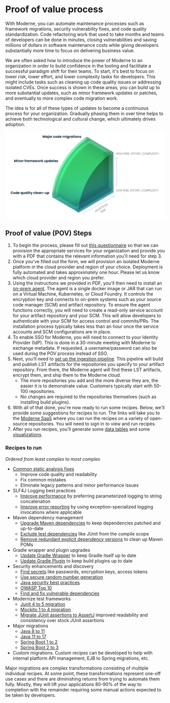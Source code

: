# Proof of value process

With Moderne, you can automate maintenance processes such as framework migrations, security vulnerability fixes, and code quality standardization. Code refactoring work that used to take months and teams of developers can be done in minutes, closing vulnerabilities and saving millions of dollars in software maintenance costs while giving developers substantially more time to focus on delivering business value.

We are often asked how to introduce the power of Moderne to an organization in order to build confidence in the tooling and facilitate a successful paradigm shift for their teams. To start, it's best to focus on lower risk, lower effort, and lower complexity tasks for developers. This might include tasks such as cleaning up code quality issues or addressing isolated CVEs. Once success is shown in these areas, you can build up to more substantial updates, such as minor framework updates or patches, and eventually to more complex code migration work.

The idea is for all of these types of updates to become a continuous process for your organization. Gradually phasing them in over time helps to achieve both technological and cultural change, which ultimately drives adoption.

![](../../../.gitbook/assets/pov-example.png)

## Proof of value (POV) Steps

1. To begin the process, please fill out [this questionnaire](https://lq7oxv9ggnm.typeform.com/to/r1ib8ecu?typeform-source=www.google.com) so that we can provision the appropriate services for your organization and provide you with a PDF that contains the relevant information you'll need for step 3.
2. Once you've filled out the form, we will provision an isolated Moderne platform in the cloud provider and region of your choice. Deployment is fully automated and takes approximately one hour. Please let us know which cloud provider and region you prefer.
3. Using the instructions we provided in PDF, you'll then need to install an [on-prem agent](../how-to-guides/agent-configuration/agent-configuration.md). The agent is a single docker image or JAR that can run on a Virtual Machine, Kubernetes, or Cloud Foundry. It controls the encryption key and connects to on-prem systems such as your source code manager (SCM) and artifact repository. To ensure the agent functions correctly, you will need to create a read-only service account for your artifact repository and your SCM. This will allow developers to authenticate with your SCM for access control and commits/PRs. The installation process typically takes less than an hour once the service accounts and SCM configurations are in place.
4. To enable SSO for Moderne, you will need to connect to your Identity Provider (IdP). This is done in a 30-minute meeting with Moderne to exchange metadata. If requested, a username/password can also be used during the POV process instead of SSO.
5. Next, you'll need to [set up the ingestion pipeline](../how-to-guides/integrating-private-code.md). This pipeline will build and publish LST artifacts for the repositories you specify to your artifact repository. From there, the Moderne agent will find these LST artifacts, encrypt them, and ship them to the Moderne cloud.
   * The more repositories you add and the more diverse they are, the easier it is to demonstrate value. Customers typically start with 50-100 repositories.
   * No changes are required to the repositories themselves (such as installing build plugins).
6. With all of that done, you're now ready to run some recipes. Below, we'll provide some suggestions for recipes to run. The links will take you to the [Moderne SaaS](https://app.moderne.io) where you can run the recipes on a variety of open-source repositories. You will need to sign in to view and run recipes.
7. After you run recipes, you'll generate some [data tables](../../../user-documentation/moderne-platform/getting-started/data-tables.md) and some [visualizations](../../../user-documentation/moderne-platform/getting-started/visualizations.md).

### Recipes to run

_Ordered from least complex to most complex_

* [Common static analysis fixes](https://app.moderne.io/recipes/org.openrewrite.staticanalysis.CommonStaticAnalysis)
  * Improve code quality and readability
  * Fix common mistakes
  * Eliminate legacy patterns and minor performance issues
* SLF4J Logging best practices
  * [Improve performance](https://app.moderne.io/recipes/org.openrewrite.java.logging.slf4j.ParameterizedLogging) by preferring parameterized logging to string concatenation
  * [Improve error reporting](https://app.moderne.io/recipes/org.openrewrite.java.logging.slf4j.CompleteExceptionLogging) by using exception-specialized logging invocations where applicable
* Maven dependency management
  * [Upgrade Maven dependencies](https://app.moderne.io/recipes/org.openrewrite.maven.UpgradeDependencyVersion) to keep dependencies patched and up-to-date
  * [Exclude test dependencies](https://app.moderne.io/recipes/org.openrewrite.maven.ExcludeDependency) like JUnit from the compile scope
  * [Remove redundant explicit dependency versions](https://app.moderne.io/recipes/org.openrewrite.maven.RemoveRedundantDependencyVersions) to clean up Maven POMs
* Gradle wrapper and plugin upgrades
  * [Update Gradle Wrapper](https://app.moderne.io/recipes/org.openrewrite.gradle.UpdateGradleWrapper) to keep Gradle itself up to date
  * [Update Gradle Plugin](https://app.moderne.io/recipes/org.openrewrite.gradle.plugins.UpgradePluginVersion) to keep build plugins up to date
* Security enhancements and discovery
  * [Find secrets](https://app.moderne.io/marketplace/org.openrewrite.java.security.secrets) like passwords, encryption keys, access tokens
  * [Use secure random number generation](https://app.moderne.io/recipes/org.openrewrite.java.security.SecureRandom)
  * [Java security best practices](https://app.moderne.io/recipes/org.openrewrite.java.security.JavaSecurityBestPractices)
  * [OWASP Top 10](https://app.moderne.io/recipes/org.openrewrite.java.security.OwaspTopTen)
  * [Find and fix vulnerable dependencies](https://app.moderne.io/recipes/org.openrewrite.java.dependencies.DependencyVulnerabilityCheck)
* Modernize test frameworks
  * [Junit 4 to 5 migration](https://app.moderne.io/recipes/org.openrewrite.java.testing.junit5.JUnit4to5Migration)
  * [Mockito 1 to 4 migration](https://app.moderne.io/recipes/org.openrewrite.java.testing.mockito.Mockito1to4Migration)
  * [Migrate JUnit assertions to AssertJ](https://app.moderne.io/recipes/org.openrewrite.java.testing.assertj.JUnitToAssertj) improved readability and consistency over stock JUnit assertions
* Major migrations
  * [Java 8 to 11](https://app.moderne.io/recipes/org.openrewrite.java.migrate.Java8toJava11)
  * [Java 11 to 17](https://app.moderne.io/recipes/org.openrewrite.java.migrate.UpgradeToJava17)
  * [Spring Boot 1 to 2](https://app.moderne.io/recipes/org.openrewrite.java.spring.boot2.UpgradeSpringBoot\_2\_7)
  * [Spring Boot 2 to 3](https://app.moderne.io/recipes/org.openrewrite.java.spring.boot3.UpgradeSpringBoot\_3\_0)
* Custom migrations. Custom recipes can be developed to help with internal platform API management, EJB to Spring migrations, etc.

Major migrations are complex transformations consisting of multiple individual recipes. At some point, these transformations represent one-off use cases and there are diminishing returns from trying to automate them fully. Mostly, they will lift your applications 80-90% of the way to completion with the remainder requiring some manual actions expected to be taken by developers.
